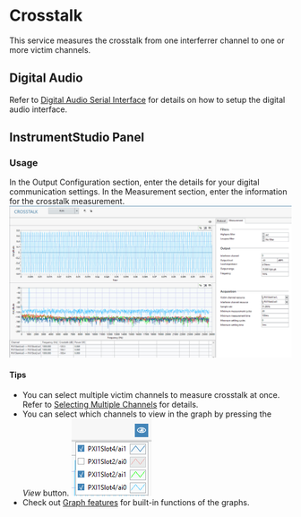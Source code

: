 # Crosstalk

This service measures the crosstalk from one interferrer channel to one or more victim channels.

## Digital Audio

Refer to [Digital Audio Serial Interface](../measurements/common/digital-serial.md) for details on how to setup the digital audio interface.

## InstrumentStudio Panel

### Usage

In the Output Configuration section, enter the details for your digital communication settings. In the Measurement section, enter the information for the crosstalk measurement.  
![Crosstalk](meas-images/crosstalk.png)

#### Tips

- You can select multiple victim channels to measure crosstalk at once. Refer to [Selecting Multiple Channels](common/select-multiple-daqmx-channels.md) for details.
- You can select which channels to view in the graph by pressing the *View* button.  ![Crosstalk View Button](meas-images/crosstalk-channel-view-button.png)
- Check out [Graph features](../measurements/common/graph-features.md) for built-in functions of the graphs.
